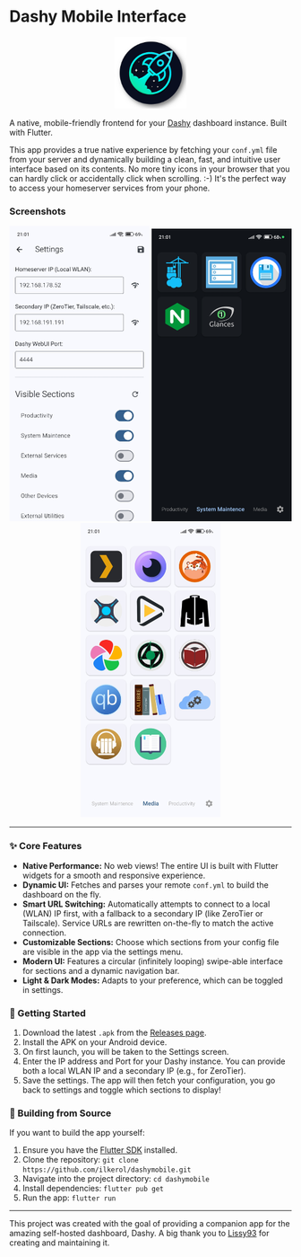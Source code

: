 # Dashy Mobile Interface

<p align="center">
  <img src="https://raw.githubusercontent.com/ilkerol/dashymobile/main/assets/images/dashy.png" width="128" alt="Dashy Mobile Icon">
</p>

A native, mobile-friendly frontend for your [Dashy](https://github.com/Lissy93/dashy) dashboard instance. Built with Flutter.

This app provides a true native experience by fetching your `conf.yml` file from your server and dynamically building a clean, fast, and intuitive user interface based on its contents.
No more tiny icons in your browser that you can hardly click or accidentally click when scrolling. :-)
It's the perfect way to access your homeserver services from your phone.

### Screenshots

<p align="center">
  <img src="https://raw.githubusercontent.com/ilkerol/dashymobile/main/assets/screenshots/settings.jpg" width="250">
  <img src="https://raw.githubusercontent.com/ilkerol/dashymobile/main/assets/screenshots/darktheme.jpg" width="250">
  <img src="https://raw.githubusercontent.com/ilkerol/dashymobile/main/assets/screenshots/lighttheme.jpg" width="250">
</p>

---

### ✨ Core Features

- **Native Performance:** No web views! The entire UI is built with Flutter widgets for a smooth and responsive experience.
- **Dynamic UI:** Fetches and parses your remote `conf.yml` to build the dashboard on the fly.
- **Smart URL Switching:** Automatically attempts to connect to a local (WLAN) IP first, with a fallback to a secondary IP (like ZeroTier or Tailscale). Service URLs are rewritten on-the-fly to match the active connection.
- **Customizable Sections:** Choose which sections from your config file are visible in the app via the settings menu.
- **Modern UI:** Features a circular (infinitely looping) swipe-able interface for sections and a dynamic navigation bar.
- **Light & Dark Modes:** Adapts to your preference, which can be toggled in settings.

### 🚀 Getting Started

1.  Download the latest `.apk` from the [Releases page](https://github.com/ilkerol/dashymobile/releases).
2.  Install the APK on your Android device.
3.  On first launch, you will be taken to the Settings screen.
4.  Enter the IP address and Port for your Dashy instance. You can provide both a local WLAN IP and a secondary IP (e.g., for ZeroTier).
5.  Save the settings. The app will then fetch your configuration, you go back to settings and toggle which sections to display!

### 🔧 Building from Source

If you want to build the app yourself:

1.  Ensure you have the [Flutter SDK](https://docs.flutter.dev/get-started/install) installed.
2.  Clone the repository: `git clone https://github.com/ilkerol/dashymobile.git`
3.  Navigate into the project directory: `cd dashymobile`
4.  Install dependencies: `flutter pub get`
5.  Run the app: `flutter run`

---

This project was created with the goal of providing a companion app for the amazing self-hosted dashboard, Dashy.
A big thank you to [Lissy93](https://github.com/Lissy93) for creating and maintaining it.
